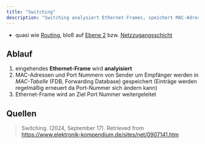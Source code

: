 ```yaml
---
title: "Switching"
description: "Switching analysiert Ethernet-Frames, speichert MAC-Adressen in der FDB und leitet Frames an den Zielport weiter. Es ermöglicht effiziente Datenübertragung auf der Netzzugangsschicht."
---
```


- quasi wie [Routing](/lerninhalte/tcp-ip-modell), bloß auf [Ebene 2](/lerninhalte/osi-modell) bzw. [Netzzugangsschicht](/lerninhalte/tcp-ip-modell)

## Ablauf
1. eingehendes **Ethernet-Frame** wird **analyisiert**
2. MAC-Adressen und Port Nummern von Sender um Empfänger werden in *MAC-Tabelle* (FDB, Forwarding Database) gespeichert (Einträge werden regelmäßig erneuert da Port-Nummer sich ändern kann)
3. Ethernet-Frame wird an Ziel Port Nummer weitergeleitet

## Quellen

> Switching. (2024, September 17). Retrieved from https://www.elektronik-kompendium.de/sites/net/0907141.htm